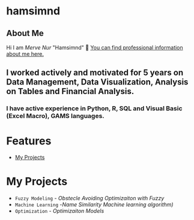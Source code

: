 # hamsimnd
## About Me
Hi I am *Merve Nur* "Hamsimnd" 👋 
[You can find professional information about me here.](https:/www.linkedin.com/in/merve-nur-özdemir-738514b0/) 
## I worked actively and motivated for 5 years on Data Management, Data Visualization, Analysis on Tables and Financial Analysis.

### I have active experience in Python, R, SQL and Visual Basic (Excel Macro), GAMS languages.  
# Features

-   [My Projects](#My-Projects)


# My Projects

-   `Fuzzy Modeling` - _Obstecle Avoiding Optimizaiton with Fuzzy_
-   `Machine Learning` -_Name Similarity Machine learning algorithm)_
-   `Optimization` - _Optimizaiton Models_


